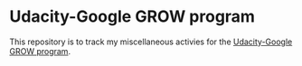 # Udacity-Google GROW program

This repository is to track my miscellaneous activies for the [Udacity-Google GROW program](https://www.udacity.com/grow-with-google). 